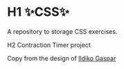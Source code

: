 # H1 ✨CSS✨
A repository to storage CSS exercises.

H2 Contraction Timer project 

Copy from the design of  [Ildiko Gaspar](https://dribbble.com/shots/17562275-Contraction-Timer-UI-Design)
